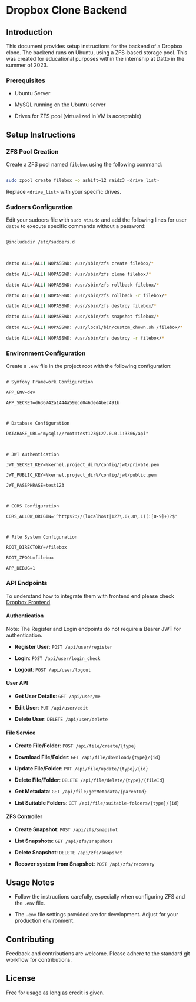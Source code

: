 # Dropbox Clone Backend

 

## Introduction

This document provides setup instructions for the backend of a Dropbox clone. The backend runs on Ubuntu, using a ZFS-based storage pool. This was created for educational purposes within the internship at Datto in the summer of 2023.

 

### Prerequisites

- Ubuntu Server

- MySQL running on the Ubuntu server

- Drives for ZFS pool (virtualized in VM is acceptable)

 

## Setup Instructions

 

### ZFS Pool Creation

Create a ZFS pool named `filebox` using the following command:

```bash

sudo zpool create filebox -o ashift=12 raidz3 <drive_list>
```

 

Replace `<drive_list>` with your specific drives.

 

### Sudoers Configuration

Edit your sudoers file with `sudo visudo` and add the following lines for user `datto` to execute specific commands without a password:

```bash

@includedir /etc/sudoers.d

 

datto ALL=(ALL) NOPASSWD: /usr/sbin/zfs create filebox/*

datto ALL=(ALL) NOPASSWD: /usr/sbin/zfs clone filebox/*

datto ALL=(ALL) NOPASSWD: /usr/sbin/zfs rollback filebox/*

datto ALL=(ALL) NOPASSWD: /usr/sbin/zfs rollback -r filebox/*

datto ALL=(ALL) NOPASSWD: /usr/sbin/zfs destroy filebox/*

datto ALL=(ALL) NOPASSWD: /usr/sbin/zfs snapshot filebox/*

datto ALL=(ALL) NOPASSWD: /usr/local/bin/custom_chown.sh /filebox/*

datto ALL=(ALL) NOPASSWD: /usr/sbin/zfs destroy -r filebox/*
```
 

### Environment Configuration

Create a `.env` file in the project root with the following configuration:

 

```dotenv

# Symfony Framework Configuration

APP_ENV=dev

APP_SECRET=d636742a1444a59ecd046ded4bec491b

 

# Database Configuration

DATABASE_URL="mysql://root:test123@127.0.0.1:3306/api"

 

# JWT Authentication

JWT_SECRET_KEY=%kernel.project_dir%/config/jwt/private.pem

JWT_PUBLIC_KEY=%kernel.project_dir%/config/jwt/public.pem

JWT_PASSPHRASE=test123

 

# CORS Configuration

CORS_ALLOW_ORIGIN='^https?://(localhost|127\.0\.0\.1)(:[0-9]+)?$'

 

# File System Configuration

ROOT_DIRECTORY=/filebox

ROOT_ZPOOL=filebox

APP_DEBUG=1
```
 

### API Endpoints

 To understand how to integrate them with frontend end please check [Dropbox Frontend](https://github.com/Gustolandia/dropboxfrontend)

#### Authentication

Note: The Register and Login endpoints do not require a Bearer JWT for authentication.


- **Register User**: `POST /api/user/register`

- **Login**: `POST /api/user/login_check`

- **Logout**: `POST /api/user/logout`

 

#### User API

- **Get User Details**: `GET /api/user/me`

- **Edit User**: `PUT /api/user/edit`

- **Delete User**: `DELETE /api/user/delete`

 

#### File Service

- **Create File/Folder**: `POST /api/file/create/{type}`

- **Download File/Folder**: `GET /api/file/download/{type}/{id}`

- **Update File/Folder**: `PUT /api/file/update/{type}/{id}`

- **Delete File/Folder**: `DELETE /api/file/delete/{type}/{fileId}`

- **Get Metadata**: `GET /api/file/getMetadata/{parentId}`

- **List Suitable Folders**: `GET /api/file/suitable-folders/{type}/{id}`

 

#### ZFS Controller

- **Create Snapshot**: `POST /api/zfs/snapshot`

- **List Snapshots**: `GET /api/zfs/snapshots`

- **Delete Snapshot**: `DELETE /api/zfs/snapshot`

- **Recover system from Snapshot**: `POST /api/zfs/recovery`

 

## Usage Notes

- Follow the instructions carefully, especially when configuring ZFS and the `.env` file.

- The `.env` file settings provided are for development. Adjust for your production environment.

 

## Contributing

Feedback and contributions are welcome. Please adhere to the standard git workflow for contributions.

 

## License

Free for usage as long as credit is given. 
